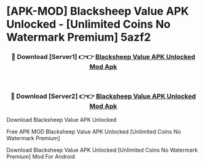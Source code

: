 # [APK-MOD] Blacksheep Value APK Unlocked - [Unlimited Coins No Watermark Premium] 5azf2



<div align="center">
<h3>🔴 Download [Server1] 👉👉 <a href="https://momento.my/?title=Blacksheep_Value_APK_Unlocked">Blacksheep Value APK Unlocked Mod Apk</a></h3><br>

<h3>🔴 Download [Server2] 👉👉 <a href="https://momento.my/?title=Blacksheep_Value_APK_Unlocked">Blacksheep Value APK Unlocked Mod Apk</a></h3>
</div>



Download Blacksheep Value APK Unlocked 

Free APK MOD Blacksheep Value APK Unlocked [Unlimited Coins No Watermark Premium]

Download Blacksheep Value APK Unlocked [Unlimited Coins No Watermark Premium] Mod For Android
